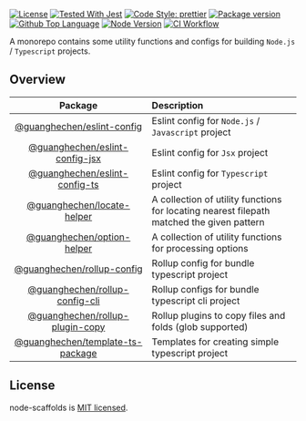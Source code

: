 [![License](https://img.shields.io/github/license/guanghechen/node-scaffolds)](#license)
[![Tested With Jest](https://img.shields.io/badge/tested_with-jest-9c465e.svg)](https://github.com/facebook/jest)
[![Code Style: prettier](https://img.shields.io/badge/code_style-prettier-ff69b4.svg?style=flat-square)](https://github.com/prettier/prettier)
[![Package version](https://img.shields.io/github/v/tag/guanghechen/node-scaffolds?include_prereleases&sort=semver)](https://github.com/guanghechen/node-scaffolds/tags)
[![Github Top Language](https://img.shields.io/github/languages/top/guanghechen/node-scaffolds)](https://github.com/guanghechen/node-scaffolds/search?l=typescript)
[![Node Version](https://img.shields.io/node/v/@guanghechen/rollup-config)](https://github.com/guanghechen/node-scaffolds)
[![CI Workflow](https://github.com/guanghechen/node-scaffolds/workflows/Build/badge.svg?branch=master)](https://github.com/guanghechen/node-scaffolds/actions/workflows/ci.yml)


A monorepo contains some utility functions and configs for building `Node.js` / `Typescript` projects.

## Overview

Package                               | Description
:------------------------------------:|:--------------------------
[@guanghechen/eslint-config][]        | Eslint config for `Node.js` / `Javascript` project
[@guanghechen/eslint-config-jsx][]    | Eslint config for `Jsx` project
[@guanghechen/eslint-config-ts][]     | Eslint config for `Typescript` project
[@guanghechen/locate-helper][]        | A collection of utility functions for locating nearest filepath matched the given pattern
[@guanghechen/option-helper][]        | A collection of utility functions for processing options
[@guanghechen/rollup-config][]        | Rollup config for bundle typescript project
[@guanghechen/rollup-config-cli][]    | Rollup configs for bundle typescript cli project
[@guanghechen/rollup-plugin-copy][]   | Rollup plugins to copy files and folds (glob supported)
[@guanghechen/template-ts-package][]  | Templates for creating simple typescript project


## License

node-scaffolds is [MIT licensed](https://github.com/guanghechen/node-scaffolds/blob/master/LICENSE).


[@guanghechen/eslint-config]: ./packages/eslint-config
[@guanghechen/eslint-config-jsx]: ./packages/eslint-config-jsx
[@guanghechen/eslint-config-ts]: ./packages/eslint-config-ts
[@guanghechen/locate-helper]: ./packages/locate-helper
[@guanghechen/option-helper]: ./packages/option-helper
[@guanghechen/rollup-config]: ./packages/rollup-config
[@guanghechen/rollup-config-cli]: ./packages/rollup-config-cli
[@guanghechen/rollup-plugin-copy]: ./packages/rollup-plugin-copy
[@guanghechen/template-ts-package]: ./packages/template-ts-package
